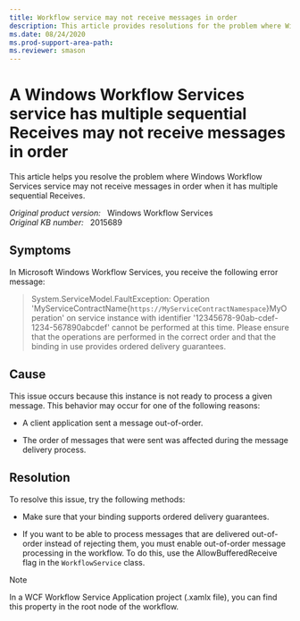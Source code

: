 ```yaml
---
title: Workflow service may not receive messages in order
description: This article provides resolutions for the problem where Windows Workflow Services service may not receive messages in order when it has multiple sequential Receives.
ms.date: 08/24/2020
ms.prod-support-area-path: 
ms.reviewer: smason
---
```

# A Windows Workflow Services service has multiple sequential Receives may not receive messages in order

This article helps you resolve the problem where Windows Workflow Services service may not receive messages in order when it has multiple sequential Receives.

_Original product version:_ &nbsp; Windows Workflow Services  
_Original KB number:_ &nbsp; 2015689

## Symptoms

In Microsoft Windows Workflow Services, you receive the following error message:
  
> System.ServiceModel.FaultException: Operation  
'MyServiceContractName{`https://MyServiceContractNamespace`}MyOperation' on service instance with identifier '12345678-90ab-cdef-1234-567890abcdef' cannot be performed at this time. Please ensure that the operations are performed in the correct order and that the binding in use provides ordered delivery guarantees.

## Cause

This issue occurs because this instance is not ready to process a given message. This behavior may occur for one of the following reasons:

- A client application sent a message out-of-order.

- The order of messages that were sent was affected during the message delivery process.

## Resolution

To resolve this issue, try the following methods:

- Make sure that your binding supports ordered delivery guarantees.

- If you want to be able to process messages that are delivered out-of-order instead of rejecting them, you must enable out-of-order message processing in the workflow. To do this, use the AllowBufferedReceive flag in the `WorkflowService` class.

> [!NOTE]
> In a WCF Workflow Service Application project (.xamlx file), you can find this property in the root node of the workflow.
